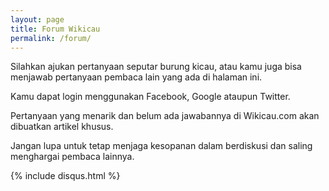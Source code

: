 ```yaml
---
layout: page
title: Forum Wikicau
permalink: /forum/
---
```


Silahkan ajukan pertanyaan seputar burung kicau, atau kamu juga bisa menjawab pertanyaan pembaca lain yang ada di halaman ini.

Kamu dapat login menggunakan Facebook, Google ataupun Twitter.

Pertanyaan yang menarik dan belum ada jawabannya di Wikicau.com akan dibuatkan artikel khusus.

Jangan lupa untuk tetap menjaga kesopanan dalam berdiskusi dan saling menghargai pembaca lainnya.

{% include disqus.html %}